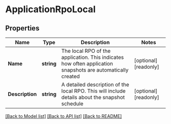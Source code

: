 # ApplicationRpoLocal

## Properties

Name | Type | Description | Notes
------------ | ------------- | ------------- | -------------
**Name** | **string** | The local RPO of the application. This indicates how often application snapshots are automatically created | [optional] [readonly] 
**Description** | **string** | A detailed description of the local RPO. This will include details about the snapshot schedule | [optional] [readonly] 

[[Back to Model list]](../README.md#documentation-for-models) [[Back to API list]](../README.md#documentation-for-api-endpoints) [[Back to README]](../README.md)


